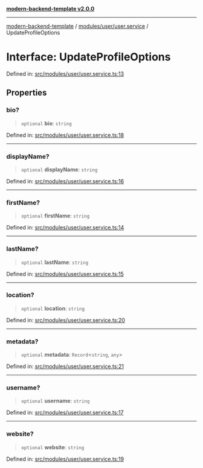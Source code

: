 [**modern-backend-template v2.0.0**](../../../../README.md)

***

[modern-backend-template](../../../../modules.md) / [modules/user/user.service](../README.md) / UpdateProfileOptions

# Interface: UpdateProfileOptions

Defined in: [src/modules/user/user.service.ts:13](https://github.com/maemreyo/saas-4cus-nodejs/blob/1a77de11cd6eaefe66c31c7f5de281673fc25ce5/src/modules/user/user.service.ts#L13)

## Properties

### bio?

> `optional` **bio**: `string`

Defined in: [src/modules/user/user.service.ts:18](https://github.com/maemreyo/saas-4cus-nodejs/blob/1a77de11cd6eaefe66c31c7f5de281673fc25ce5/src/modules/user/user.service.ts#L18)

***

### displayName?

> `optional` **displayName**: `string`

Defined in: [src/modules/user/user.service.ts:16](https://github.com/maemreyo/saas-4cus-nodejs/blob/1a77de11cd6eaefe66c31c7f5de281673fc25ce5/src/modules/user/user.service.ts#L16)

***

### firstName?

> `optional` **firstName**: `string`

Defined in: [src/modules/user/user.service.ts:14](https://github.com/maemreyo/saas-4cus-nodejs/blob/1a77de11cd6eaefe66c31c7f5de281673fc25ce5/src/modules/user/user.service.ts#L14)

***

### lastName?

> `optional` **lastName**: `string`

Defined in: [src/modules/user/user.service.ts:15](https://github.com/maemreyo/saas-4cus-nodejs/blob/1a77de11cd6eaefe66c31c7f5de281673fc25ce5/src/modules/user/user.service.ts#L15)

***

### location?

> `optional` **location**: `string`

Defined in: [src/modules/user/user.service.ts:20](https://github.com/maemreyo/saas-4cus-nodejs/blob/1a77de11cd6eaefe66c31c7f5de281673fc25ce5/src/modules/user/user.service.ts#L20)

***

### metadata?

> `optional` **metadata**: `Record`\<`string`, `any`\>

Defined in: [src/modules/user/user.service.ts:21](https://github.com/maemreyo/saas-4cus-nodejs/blob/1a77de11cd6eaefe66c31c7f5de281673fc25ce5/src/modules/user/user.service.ts#L21)

***

### username?

> `optional` **username**: `string`

Defined in: [src/modules/user/user.service.ts:17](https://github.com/maemreyo/saas-4cus-nodejs/blob/1a77de11cd6eaefe66c31c7f5de281673fc25ce5/src/modules/user/user.service.ts#L17)

***

### website?

> `optional` **website**: `string`

Defined in: [src/modules/user/user.service.ts:19](https://github.com/maemreyo/saas-4cus-nodejs/blob/1a77de11cd6eaefe66c31c7f5de281673fc25ce5/src/modules/user/user.service.ts#L19)
